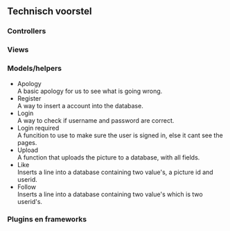 <h2>Technisch voorstel</h2>

<h3>Controllers</h3>

<h3>Views</h3>

<h3>Models/helpers</h3>
<ul>
  <li>Apology</li>A basic apology for us to see what is going wrong.
  <li>Register</li>A way to insert a account into the database.
  <li>Login</li>A way to check if username and password are correct. 
  <li>Login required</li>A funcition to use to make sure the user is signed in, else it cant see the pages.
  <li>Upload</li>A function that uploads the picture to a database, with all fields.
  <li>Like</li>Inserts a line into a database containing two value's, a picture id and userid.
  <li>Follow</li>Inserts a line into a database containing two value's which is two userid's.
 </ul>

<h3>Plugins en frameworks</h3>
